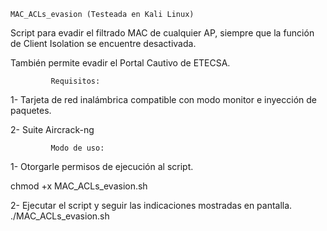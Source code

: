     MAC_ACLs_evasion (Testeada en Kali Linux)

Script para evadir el filtrado MAC de cualquier 
AP, siempre que la función de Client Isolation
se encuentre desactivada.

También permite evadir el Portal Cautivo de ETECSA.



             Requisitos:


 1- Tarjeta de red inalámbrica compatible con modo monitor
e inyección de paquetes.

 2- Suite Aircrack-ng 

             Modo de uso:



1- Otorgarle permisos de ejecución al script.

chmod +x MAC_ACLs_evasion.sh 

2- Ejecutar el script y seguir las indicaciones 
mostradas en pantalla. ./MAC_ACLs_evasion.sh
